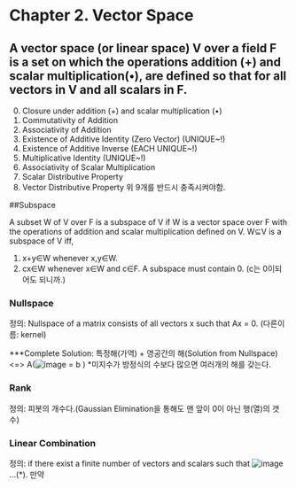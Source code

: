 # Chapter 2. Vector Space
## A vector space (or linear space) V over a field F is a set on which the operations addition (+) and scalar multiplication(•), are defined so that for all vectors in V and all scalars in F.
0. Closure under addition (+) and scalar multiplication (•)
1. Commutativity of Addition
2. Associativity of Addition
3. Existence of Additive Identity (Zero Vector) (UNIQUE~!)
4. Existence of Additive Inverse (EACH UNIQUE~!)
5. Multiplicative Identity (UNIQUE~!)
6. Associativity of Scalar Multiplication
7. Scalar Distributive Property
8. Vector Distributive Property
위 9개를 반드시 충족시켜야함.

##Subspace

A subset W of V over F is a subspace of V if W is a vector space over F with the operations 
of addition and scalar multiplication defined on V.
W⊆V is a subspace of V iff,
1. x+y∈W whenever x,y∈W.
2. cx∈W whenever x∈W and c∈F.
A subspace must contain 0. (c는 0이되어도 되니까.)

### Nullspace
정의: Nullspace of a matrix consists of all vectors x such that Ax = 0. (다른이름: kernel)

***Complete Solution: 특정해(가역) + 영공간의 해(Solution from Nullspace) <=> A(![image](https://github.com/aqua1107/Linear-Algebra-/assets/175097768/8f1cd6bc-d6ec-4a7f-85b3-9e844cf51415) = b
)
*미지수가 방정식의 수보다 많으면 여러개의 해를 갖는다.

### Rank
정의: 피봇의 개수다.(Gaussian Elimination을 통해도 맨 앞이 0이 아닌 행(열)의 갯수)

### Linear Combination
정의: if there exist a finite number of vectors and scalars such that ![image](https://github.com/aqua1107/Linear-Algebra-/assets/175097768/33ca07bf-b38a-4185-9aeb-aac688717457)...(*).
만약 
